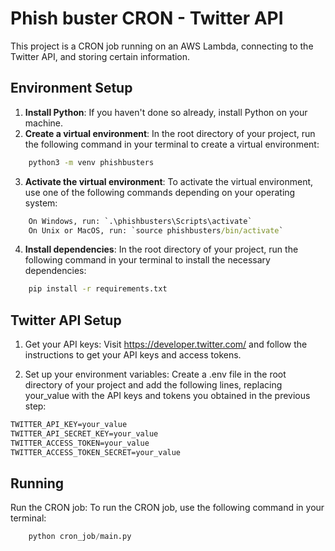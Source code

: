 # Phish buster CRON - Twitter API

This project is a CRON job running on an AWS Lambda, connecting to the Twitter API, and storing certain information.

## Environment Setup

1. **Install Python**: If you haven't done so already, install Python on your machine.
2. **Create a virtual environment**: In the root directory of your project, run the following command in your terminal to create a virtual environment:

```cmd
    python3 -m venv phishbusters
```

3. **Activate the virtual environment**: To activate the virtual environment, use one of the following commands depending on your operating system:

```cmd
    On Windows, run: `.\phishbusters\Scripts\activate`
    On Unix or MacOS, run: `source phishbusters/bin/activate`
```

4. **Install dependencies**: In the root directory of your project, run the following command in your terminal to install the necessary dependencies:

```cmd
    pip install -r requirements.txt
```

## Twitter API Setup

1. Get your API keys: Visit <https://developer.twitter.com/> and follow the instructions to get your API keys and access tokens.

2. Set up your environment variables: Create a .env file in the root directory of your project and add the following lines, replacing your_value with the API keys and tokens you obtained in the previous step:

```cmd
TWITTER_API_KEY=your_value
TWITTER_API_SECRET_KEY=your_value
TWITTER_ACCESS_TOKEN=your_value
TWITTER_ACCESS_TOKEN_SECRET=your_value
```

## Running

Run the CRON job: To run the CRON job, use the following command in your terminal:

```py
    python cron_job/main.py
```
